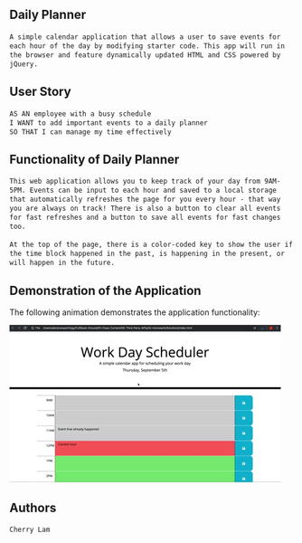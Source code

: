 ## Daily Planner
```
A simple calendar application that allows a user to save events for each hour of the day by modifying starter code. This app will run in the browser and feature dynamically updated HTML and CSS powered by jQuery.
```


## User Story

```
AS AN employee with a busy schedule
I WANT to add important events to a daily planner
SO THAT I can manage my time effectively
```


## Functionality of Daily Planner

```
This web application allows you to keep track of your day from 9AM-5PM. Events can be input to each hour and saved to a local storage that automatically refreshes the page for you every hour - that way you are always on track! There is also a button to clear all events for fast refreshes and a button to save all events for fast changes too.

At the top of the page, there is a color-coded key to show the user if the time block happened in the past, is happening in the present, or will happen in the future.
```


## Demonstration of the Application
The following animation demonstrates the application functionality:

![A user clicks on slots on the color-coded calendar and edits the events.](./Assets/05-third-party-apis-homework-demo.gif)


## Authors

```
Cherry Lam
```